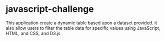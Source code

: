 # javascript-challenge
This application create a dynamic table based upon a dataset provided. it also allow users to filter the table data for specific values using JavaScript, HTML, and CSS, and D3.js
